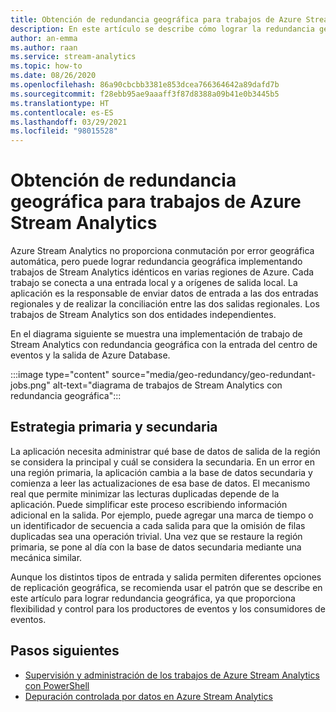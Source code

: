 ```yaml
---
title: Obtención de redundancia geográfica para trabajos de Azure Stream Analytics
description: En este artículo se describe cómo lograr la redundancia geográfica de trabajos de Azure Stream Analytics en lugar de la conmutación por error geográfica.
author: an-emma
ms.author: raan
ms.service: stream-analytics
ms.topic: how-to
ms.date: 08/26/2020
ms.openlocfilehash: 86a90cbcbb3381e853dcea766364642a89dafd7b
ms.sourcegitcommit: f28ebb95ae9aaaff3f87d8388a09b41e0b3445b5
ms.translationtype: HT
ms.contentlocale: es-ES
ms.lasthandoff: 03/29/2021
ms.locfileid: "98015528"
---
```

# <a name="achieve-geo-redundancy-for-azure-stream-analytics-jobs"></a>Obtención de redundancia geográfica para trabajos de Azure Stream Analytics

Azure Stream Analytics no proporciona conmutación por error geográfica automática, pero puede lograr redundancia geográfica implementando trabajos de Stream Analytics idénticos en varias regiones de Azure. Cada trabajo se conecta a una entrada local y a orígenes de salida local. La aplicación es la responsable de enviar datos de entrada a las dos entradas regionales y de realizar la conciliación entre las dos salidas regionales. Los trabajos de Stream Analytics son dos entidades independientes.

En el diagrama siguiente se muestra una implementación de trabajo de Stream Analytics con redundancia geográfica con la entrada del centro de eventos y la salida de Azure Database.

:::image type="content" source="media/geo-redundancy/geo-redundant-jobs.png" alt-text="diagrama de trabajos de Stream Analytics con redundancia geográfica":::

## <a name="primarysecondary-strategy"></a>Estrategia primaria y secundaria

La aplicación necesita administrar qué base de datos de salida de la región se considera la principal y cuál se considera la secundaria. En un error en una región primaria, la aplicación cambia a la base de datos secundaria y comienza a leer las actualizaciones de esa base de datos. El mecanismo real que permite minimizar las lecturas duplicadas depende de la aplicación. Puede simplificar este proceso escribiendo información adicional en la salida. Por ejemplo, puede agregar una marca de tiempo o un identificador de secuencia a cada salida para que la omisión de filas duplicadas sea una operación trivial. Una vez que se restaure la región primaria, se pone al día con la base de datos secundaria mediante una mecánica similar.

Aunque los distintos tipos de entrada y salida permiten diferentes opciones de replicación geográfica, se recomienda usar el patrón que se describe en este artículo para lograr redundancia geográfica, ya que proporciona flexibilidad y control para los productores de eventos y los consumidores de eventos.

## <a name="next-steps"></a>Pasos siguientes

* [Supervisión y administración de los trabajos de Azure Stream Analytics con PowerShell](stream-analytics-monitor-and-manage-jobs-use-powershell.md)
* [Depuración controlada por datos en Azure Stream Analytics](stream-analytics-job-diagram-with-metrics.md)